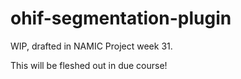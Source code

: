 # ohif-segmentation-plugin

WIP, drafted in NAMIC Project week 31.

This will be fleshed out in due course!

